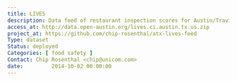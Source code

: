 ```yaml
---
title: LIVES
description: Data feed of restaurant inspection scores for Austin/Travis County in LIVES format.
access_at: http://data.open-austin.org/lives.ci.austin.tx.us.zip
project_at: https://github.com/chip-rosenthal/atx-lives-feed
Type: dataset
Status: deployed
Categories: [ food safety ]
Contact: Chip Rosenthal <chip@unicom.com>
date:         2014-10-02 00:00:00
---
```

